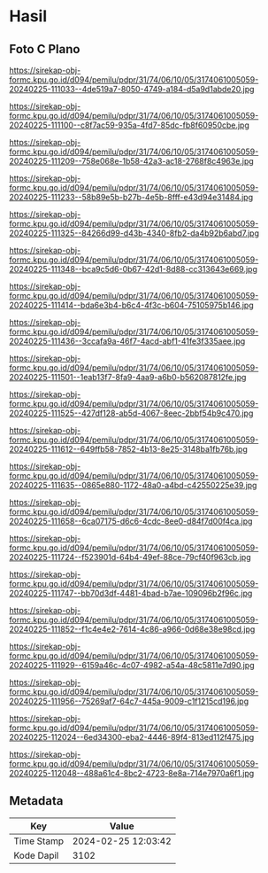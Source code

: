 # Hasil

## Foto C Plano

https://sirekap-obj-formc.kpu.go.id/d094/pemilu/pdpr/31/74/06/10/05/3174061005059-20240225-111033--4de519a7-8050-4749-a184-d5a9d1abde20.jpg

https://sirekap-obj-formc.kpu.go.id/d094/pemilu/pdpr/31/74/06/10/05/3174061005059-20240225-111100--c8f7ac59-935a-4fd7-85dc-fb8f60950cbe.jpg

https://sirekap-obj-formc.kpu.go.id/d094/pemilu/pdpr/31/74/06/10/05/3174061005059-20240225-111209--758e068e-1b58-42a3-ac18-2768f8c4963e.jpg

https://sirekap-obj-formc.kpu.go.id/d094/pemilu/pdpr/31/74/06/10/05/3174061005059-20240225-111233--58b89e5b-b27b-4e5b-8fff-e43d94e31484.jpg

https://sirekap-obj-formc.kpu.go.id/d094/pemilu/pdpr/31/74/06/10/05/3174061005059-20240225-111325--84266d99-d43b-4340-8fb2-da4b92b6abd7.jpg

https://sirekap-obj-formc.kpu.go.id/d094/pemilu/pdpr/31/74/06/10/05/3174061005059-20240225-111348--bca9c5d6-0b67-42d1-8d88-cc313643e669.jpg

https://sirekap-obj-formc.kpu.go.id/d094/pemilu/pdpr/31/74/06/10/05/3174061005059-20240225-111414--bda6e3b4-b6c4-4f3c-b604-75105975b146.jpg

https://sirekap-obj-formc.kpu.go.id/d094/pemilu/pdpr/31/74/06/10/05/3174061005059-20240225-111436--3ccafa9a-46f7-4acd-abf1-41fe3f335aee.jpg

https://sirekap-obj-formc.kpu.go.id/d094/pemilu/pdpr/31/74/06/10/05/3174061005059-20240225-111501--1eab13f7-8fa9-4aa9-a6b0-b562087812fe.jpg

https://sirekap-obj-formc.kpu.go.id/d094/pemilu/pdpr/31/74/06/10/05/3174061005059-20240225-111525--427df128-ab5d-4067-8eec-2bbf54b9c470.jpg

https://sirekap-obj-formc.kpu.go.id/d094/pemilu/pdpr/31/74/06/10/05/3174061005059-20240225-111612--649ffb58-7852-4b13-8e25-3148ba1fb76b.jpg

https://sirekap-obj-formc.kpu.go.id/d094/pemilu/pdpr/31/74/06/10/05/3174061005059-20240225-111635--0865e880-1172-48a0-a4bd-c42550225e39.jpg

https://sirekap-obj-formc.kpu.go.id/d094/pemilu/pdpr/31/74/06/10/05/3174061005059-20240225-111658--6ca07175-d6c6-4cdc-8ee0-d84f7d00f4ca.jpg

https://sirekap-obj-formc.kpu.go.id/d094/pemilu/pdpr/31/74/06/10/05/3174061005059-20240225-111724--f523901d-64b4-49ef-88ce-79cf40f963cb.jpg

https://sirekap-obj-formc.kpu.go.id/d094/pemilu/pdpr/31/74/06/10/05/3174061005059-20240225-111747--bb70d3df-4481-4bad-b7ae-109096b2f96c.jpg

https://sirekap-obj-formc.kpu.go.id/d094/pemilu/pdpr/31/74/06/10/05/3174061005059-20240225-111852--f1c4e4e2-7614-4c86-a966-0d68e38e98cd.jpg

https://sirekap-obj-formc.kpu.go.id/d094/pemilu/pdpr/31/74/06/10/05/3174061005059-20240225-111929--6159a46c-4c07-4982-a54a-48c5811e7d90.jpg

https://sirekap-obj-formc.kpu.go.id/d094/pemilu/pdpr/31/74/06/10/05/3174061005059-20240225-111956--75269af7-64c7-445a-9009-c1f1215cd196.jpg

https://sirekap-obj-formc.kpu.go.id/d094/pemilu/pdpr/31/74/06/10/05/3174061005059-20240225-112024--6ed34300-eba2-4446-89f4-813ed112f475.jpg

https://sirekap-obj-formc.kpu.go.id/d094/pemilu/pdpr/31/74/06/10/05/3174061005059-20240225-112048--488a61c4-8bc2-4723-8e8a-714e7970a6f1.jpg


## Metadata

| Key        | Value               |
| ---------- | ------------------- |
| Time Stamp | 2024-02-25 12:03:42 |
| Kode Dapil | 3102                |



